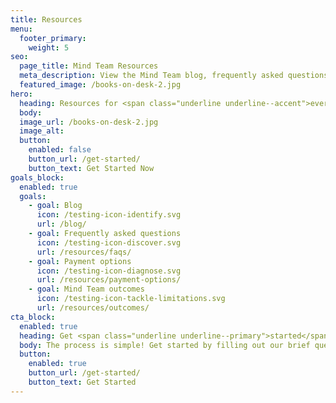 ```yaml
---
title: Resources
menu:
  footer_primary:
    weight: 5
seo:
  page_title: Mind Team Resources
  meta_description: View the Mind Team blog, frequently asked questions, payment options and Mind Team outcomes.
  featured_image: /books-on-desk-2.jpg
hero:
  heading: Resources for <span class="underline underline--accent">every mind</span>.
  body:
  image_url: /books-on-desk-2.jpg
  image_alt:
  button:
    enabled: false
    button_url: /get-started/
    button_text: Get Started Now
goals_block:
  enabled: true
  goals:
    - goal: Blog
      icon: /testing-icon-identify.svg
      url: /blog/
    - goal: Frequently asked questions
      icon: /testing-icon-discover.svg
      url: /resources/faqs/
    - goal: Payment options
      icon: /testing-icon-diagnose.svg
      url: /resources/payment-options/
    - goal: Mind Team outcomes
      icon: /testing-icon-tackle-limitations.svg
      url: /resources/outcomes/
cta_block:
  enabled: true
  heading: Get <span class="underline underline--primary">started</span>.
  body: The process is simple! Get started by filling out our brief questionnaire.
  button:
    enabled: true
    button_url: /get-started/
    button_text: Get Started
---
```

